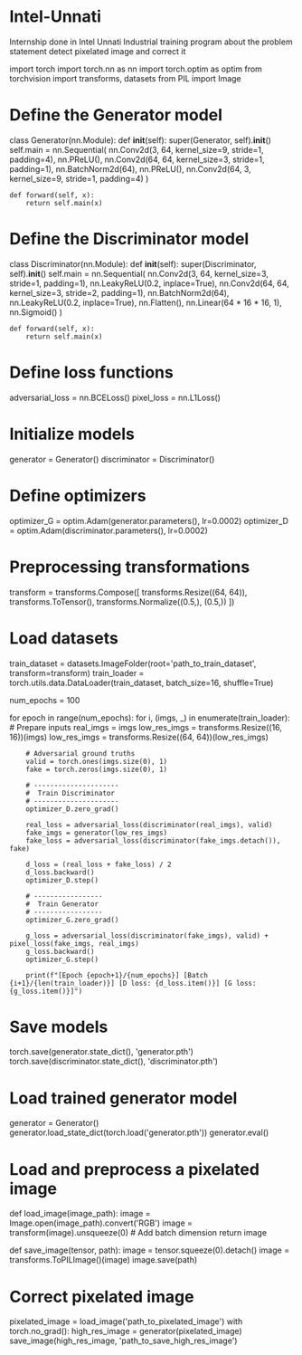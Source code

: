 # Intel-Unnati
Internship done in Intel Unnati Industrial training program about the problem statement detect pixelated image and correct it


import torch
import torch.nn as nn
import torch.optim as optim
from torchvision import transforms, datasets
from PIL import Image

# Define the Generator model
class Generator(nn.Module):
    def __init__(self):
        super(Generator, self).__init__()
        self.main = nn.Sequential(
            nn.Conv2d(3, 64, kernel_size=9, stride=1, padding=4),
            nn.PReLU(),
            nn.Conv2d(64, 64, kernel_size=3, stride=1, padding=1),
            nn.BatchNorm2d(64),
            nn.PReLU(),
            nn.Conv2d(64, 3, kernel_size=9, stride=1, padding=4)
        )

    def forward(self, x):
        return self.main(x)

# Define the Discriminator model
class Discriminator(nn.Module):
    def __init__(self):
        super(Discriminator, self).__init__()
        self.main = nn.Sequential(
            nn.Conv2d(3, 64, kernel_size=3, stride=1, padding=1),
            nn.LeakyReLU(0.2, inplace=True),
            nn.Conv2d(64, 64, kernel_size=3, stride=2, padding=1),
            nn.BatchNorm2d(64),
            nn.LeakyReLU(0.2, inplace=True),
            nn.Flatten(),
            nn.Linear(64 * 16 * 16, 1),
            nn.Sigmoid()
        )

    def forward(self, x):
        return self.main(x)


# Define loss functions
adversarial_loss = nn.BCELoss()
pixel_loss = nn.L1Loss()

# Initialize models
generator = Generator()
discriminator = Discriminator()

# Define optimizers
optimizer_G = optim.Adam(generator.parameters(), lr=0.0002)
optimizer_D = optim.Adam(discriminator.parameters(), lr=0.0002)


# Preprocessing transformations
transform = transforms.Compose([
    transforms.Resize((64, 64)),
    transforms.ToTensor(),
    transforms.Normalize((0.5,), (0.5,))
])

# Load datasets
train_dataset = datasets.ImageFolder(root='path_to_train_dataset', transform=transform)
train_loader = torch.utils.data.DataLoader(train_dataset, batch_size=16, shuffle=True)


num_epochs = 100

for epoch in range(num_epochs):
    for i, (imgs, _) in enumerate(train_loader):
        # Prepare inputs
        real_imgs = imgs
        low_res_imgs = transforms.Resize((16, 16))(imgs)
        low_res_imgs = transforms.Resize((64, 64))(low_res_imgs)

        # Adversarial ground truths
        valid = torch.ones(imgs.size(0), 1)
        fake = torch.zeros(imgs.size(0), 1)

        # ---------------------
        #  Train Discriminator
        # ---------------------
        optimizer_D.zero_grad()

        real_loss = adversarial_loss(discriminator(real_imgs), valid)
        fake_imgs = generator(low_res_imgs)
        fake_loss = adversarial_loss(discriminator(fake_imgs.detach()), fake)

        d_loss = (real_loss + fake_loss) / 2
        d_loss.backward()
        optimizer_D.step()

        # -----------------
        #  Train Generator
        # -----------------
        optimizer_G.zero_grad()

        g_loss = adversarial_loss(discriminator(fake_imgs), valid) + pixel_loss(fake_imgs, real_imgs)
        g_loss.backward()
        optimizer_G.step()

        print(f"[Epoch {epoch+1}/{num_epochs}] [Batch {i+1}/{len(train_loader)}] [D loss: {d_loss.item()}] [G loss: {g_loss.item()}]")

# Save models
torch.save(generator.state_dict(), 'generator.pth')
torch.save(discriminator.state_dict(), 'discriminator.pth')



# Load trained generator model
generator = Generator()
generator.load_state_dict(torch.load('generator.pth'))
generator.eval()

# Load and preprocess a pixelated image
def load_image(image_path):
    image = Image.open(image_path).convert('RGB')
    image = transform(image).unsqueeze(0)  # Add batch dimension
    return image

def save_image(tensor, path):
    image = tensor.squeeze(0).detach()
    image = transforms.ToPILImage()(image)
    image.save(path)

# Correct pixelated image
pixelated_image = load_image('path_to_pixelated_image')
with torch.no_grad():
    high_res_image = generator(pixelated_image)
save_image(high_res_image, 'path_to_save_high_res_image')
